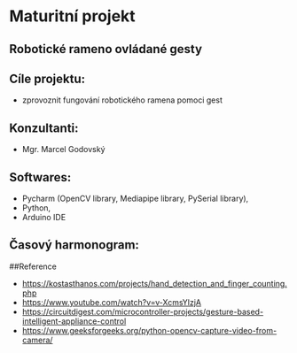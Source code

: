# Maturitní projekt

## Robotické rameno ovládané gesty

## Cíle projektu:
- zprovoznit fungování robotického ramena pomoci gest

## Konzultanti:
- Mgr. Marcel Godovský

## Softwares:
- Pycharm (OpenCV library, Mediapipe library, PySerial library),
- Python, 
- Arduino IDE
## Časový harmonogram:



##Reference
- https://kostasthanos.com/projects/hand_detection_and_finger_counting.php
- https://www.youtube.com/watch?v=v-XcmsYlzjA
- https://circuitdigest.com/microcontroller-projects/gesture-based-intelligent-appliance-control
- https://www.geeksforgeeks.org/python-opencv-capture-video-from-camera/
    
